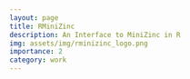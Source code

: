```yaml
---
layout: page
title: RMiniZinc
description: An Interface to MiniZinc in R
img: assets/img/rminizinc_logo.png
importance: 2
category: work
---
```


<head>
    <meta charset="UTF-8">
    <meta name="viewport" content="width=device-width, initial-scale=1.0">
    <style>
        .info-box {
            border: 2px solid #3498db; /* Border color */
            padding: 20px; /* Padding inside the box */
            border-radius: 10px; /* Rounded corners */
            box-shadow: 0 4px 8px rgba(0, 0, 0, 0.1); /* Box shadow for a subtle lift */
            max-width: 800px; /* Maximum width of the box */
            text-align: center;
        }

        .info-box p {
            margin: 0; /* Remove default margin for better spacing */
        }
    </style>
</head>

<div class="info-box">
 <h3><b>Abstract</b></h3>
<p>
Constraint optimization, or constraint programming, is the name given to identifying feasible solutions out of a very large set of candidates, where the problem can be modeled in terms of arbitrary constraints. <a href="https://www.minizinc.org/">MiniZinc</a> is a free and open-source constraint modeling language. Constraint satisfaction and discrete optimization problems can be formulated in a high-level modeling language. Models are compiled into an intermediate representation that is understood by a wide range of solvers. MiniZinc itself provides several solvers, for instance <a href="https://www.gecode.org/">GeCode</a>. R users can use the package to solve constraint programming problems without using MiniZinc directly, modify existing MiniZinc models and also create their own models. Please refer to the Github <a href="https://github.com/acharaakshit/RMiniZinc">repository</a> or the <a href="https://rviews.rstudio.com/2021/02/15/r-interface-for-minizinc/">blog</a> to get started. The package is available on <a href="https://cran.r-project.org/web/packages/rminizinc/index.html">CRAN</a>.
</p></div> 
<br>

<h3><center>Use-Case 1</center></h3>

The first use case is to take an existing MiniZinc model and use the RMiniZinc package to get the solutions through the MiniZinc interface that allows using multiple solvers. The users can in turn, use the solutions for the next step of their overall problem.

<div class="row justify-content-center">
    <div class="col-sm mt-3 mt-md-0 text-center">
        <div class="img">
            {% include figure.html path="assets/img/rminizinc_m1.png" title="example image" class="img-fluid rounded z-depth-1" %}
        </div>
        <div class="caption">
            The users can use a MiniZinc model and use the interface to compile it into FlatZinc and obtain the solutions using a suitable solver like GeCode. 
        </div>
    </div>
</div>

<h3><center>Use-Case 2</center></h3>
The second use case is to utilize the R equivalents of MiniZinc classes to construct a custom MiniZinc model in R and solve the model through the interface.

<div class="row justify-content-center">
    <div class="col-sm mt-3 mt-md-0 text-center">
        <div class="img">
            {% include figure.html path="assets/img/rminizinc_m2.png" title="example image" class="img-fluid rounded z-depth-1" %}
        </div>
        <div class="caption">
            The users can construct a MiniZinc model by using inbuilt modules, use the interface to compile it into FlatZinc and obtain the solutions using a suitable solver like GeCode. 
        </div>
    </div>
</div>
